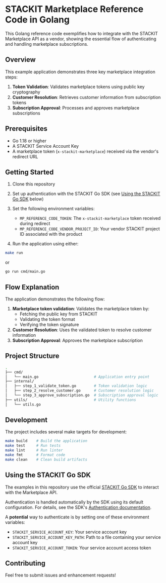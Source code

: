 # STACKIT Marketplace Reference Code in Golang

This Golang reference code exemplifies how to integrate with the STACKIT Marketplace API as a vendor, showing the essential flow of authenticating and handling marketplace subscriptions.

## Overview

This example application demonstrates three key marketplace integration steps:

1. **Token Validation**: Validates marketplace tokens using public key cryptography
2. **Customer Resolution**: Retrieves customer information from subscription tokens
3. **Subscription Approval**: Processes and approves marketplace subscriptions

## Prerequisites

- Go 1.18 or higher
- A STACKIT Service Account Key
- A marketplace token (`x-stackit-marketplace`) received via the vendor's redirect URL

## Getting Started

1. Clone this repository
2. Set up authentication with the STACKIT Go SDK (see [Using the STACKIT Go SDK](#using-the-stackit-go-sdk) below)
3. Set the following environment variables:

   - `MP_REFERENCE_CODE_TOKEN`: The `x-stackit-marketplace` token received during redirect
   - `MP_REFERENCE_CODE_VENDOR_PROJECT_ID`: Your vendor STACKIT project ID associated with the product

4. Run the application using either:

```bash
make run
```

or

```bash
go run cmd/main.go
```

## Flow Explanation

The application demonstrates the following flow:

1. **Marketplace token validation**: Validates the marketplace token by:
   - Fetching the public key from STACKIT
   - Validating the token format
   - Verifying the token signature
2. **Customer Resolution**: Uses the validated token to resolve customer information
3. **Subscription Approval**: Approves the marketplace subscription

## Project Structure

```bash
.
├── cmd/
│   └── main.go                         # Application entry point
├── internal/
│   ├── step_1_validate_token.go        # Token validation logic
│   ├── step_2_resolve_customer.go      # Customer resolution logic
│   └── step_3_approve_subscription.go  # Subscription approval logic
├── utils/                              # Utility functions
│   └── utils.go
```

## Development

The project includes several make targets for development:

```bash
make build    # Build the application
make test     # Run tests
make lint     # Run linter
make fmt      # Format code
make clean    # Clean build artifacts
```

## Using the STACKIT Go SDK

The examples in this repository use the official [STACKIT Go SDK](https://github.com/stackitcloud/stackit-sdk-go) to interact with the Marketplace API.

Authentication is handled automatically by the SDK using its default configuration. For details, see the SDK's [Authentication documentation](https://github.com/stackitcloud/stackit-sdk-go?tab=readme-ov-file#authentication).

A **potential** way to authenticate is by setting one of these environment variables:

- `STACKIT_SERVICE_ACCOUNT_KEY`: Your service account key
- `STACKIT_SERVICE_ACCOUNT_KEY_PATH`: Path to a file containing your service account key
- `STACKIT_SERVICE_ACCOUNT_TOKEN`: Your service account access token

## Contributing

Feel free to submit issues and enhancement requests!

